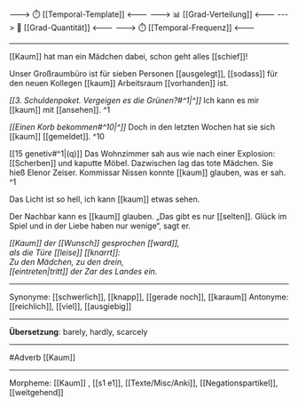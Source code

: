 ---> ⏱️ [[Temporal-Template]] <---
---> 📊 [[Grad-Verteilung]] <---
---> 🧮 [[Grad-Quantität]] <---
---> ⏱️ [[Temporal-Frequenz]] <---

---
[[Kaum]] hat man ein Mädchen dabei, schon geht alles [[schief]]!

Unser Großraumbüro ist für sieben Personen [[ausgelegt]], [[sodass]] für den neuen Kollegen [[kaum]] Arbeitsraum [[vorhanden]] ist. 

*[[3. Schuldenpaket. Vergeigen es die Grünen?#^1|^]]* Ich kann es mir [[kaum]] mit [[ansehen]]. ^1

*[[Einen Korb bekommen#^10|^]]* Doch in den letzten Wochen hat sie sich [[kaum]] [[gemeldet]]. ^10

[[15 genetiv#^1|(q)]] Das Wohnzimmer sah aus wie nach einer Explosion: [[Scherben]] und kaputte Möbel. Dazwischen lag das tote Mädchen. Sie hieß Elenor Zeiser. Kommissar Nissen konnte [[kaum]] glauben, was er sah. ^1

Das Licht ist so hell, ich kann [[kaum]] etwas sehen.

Der Nachbar kann es [[kaum]] glauben. „Das gibt es nur [[selten]]. Glück im Spiel und in der Liebe haben nur wenige“, sagt er.

*[[Kaum]] der [[Wunsch]] gesprochen [[ward]],*  
*als die Türe [[leise]] [[knarrt]]:*  
*Zu den Mädchen, zu den drein,*  
*[[eintreten|tritt]] der Zar des Landes ein.*  

---
Synonyme: [[schwerlich]], [[knapp]], [[gerade noch]], [[karaum]]
Antonyme: [[reichlich]], [[viel]], [[ausgiebig]]

---
**Übersetzung**:
barely, hardly, scarcely

---
#Adverb [[Kaum]]

---
Morpheme:
[[Kaum]]
, [[s1 e1]], [[Texte/Misc/Anki]], [[Negationspartikel]], [[weitgehend]]